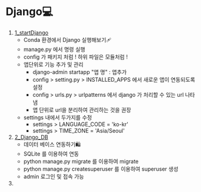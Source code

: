 # Django💻
1. [1_startDjango](./1_startDjango/)
   - Conda 환경에서 Django 실행해보기🩹
   - manage.py 에서 명령 실행
   - config 가 패키지 처럼 ! 하위 파일은 모듈처럼 !
   - 앱단위로 기능 추가 및 관리 
     - django-admin startapp "앱 명" : 앱추가
     - config > setting.py > INSTALLED_APPS 에서 새로운 앱이 연동되도록 설정
     - config > urls.py  > urlpatterns 에서 django 가 처리할 수 있는 url 나타냄
      - 앱 단위로 url을 분리하여 관리하는 것을 권장
    - settings 내에서 두가지를 수정
      - settings > LANGUAGE_CODE = 'ko-kr'
      - settings > TIME_ZONE = 'Asia/Seoul'
2. [2_Django_DB](./2_Django_DB/)
   - 데이터 베이스 연동하기🛍
   - SQLite 를 이용하여 연동
   - python manage.py migrate 를 이용하여 migrate
   - python manage.py createsuperuser 를 이용하여 superuser 생성
   - admin 로그인 및 접속 가능
3. 